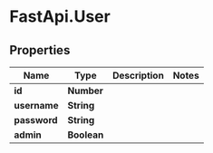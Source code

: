 # FastApi.User

## Properties

Name | Type | Description | Notes
------------ | ------------- | ------------- | -------------
**id** | **Number** |  | 
**username** | **String** |  | 
**password** | **String** |  | 
**admin** | **Boolean** |  | 


